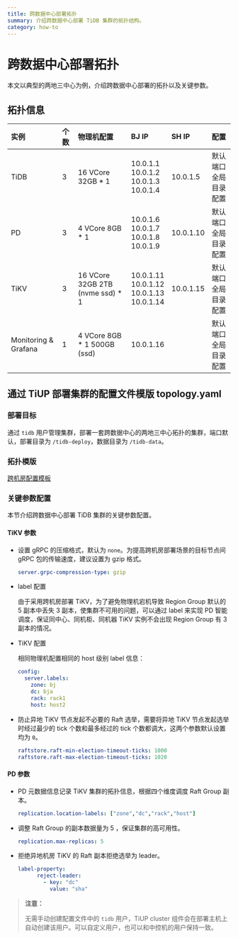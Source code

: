 ```yaml
---
title: 跨数据中心部署拓扑
summary: 介绍跨数据中心部署 TiDB 集群的拓扑结构。
category: how-to
---
```


# 跨数据中心部署拓扑

本文以典型的两地三中心为例，介绍跨数据中心部署的拓扑以及关键参数。

## 拓扑信息

|实例 | 个数 | 物理机配置 | BJ IP | SH IP |配置 |
| :-- | :-- | :-- | :-- | :-- | :-- |
| TiDB |3 | 16 VCore 32GB * 1 | 10.0.1.1 <br/> 10.0.1.2 <br/> 10.0.1.3 <br/> 10.0.1.4 | 10.0.1.5 | 默认端口 <br/>  全局目录配置 |
| PD | 3 | 4 VCore 8GB * 1 |10.0.1.6 <br/> 10.0.1.7 <br/> 10.0.1.8 <br/> 10.0.1.9 | 10.0.1.10 | 默认端口 <br/> 全局目录配置 |
| TiKV | 3 | 16 VCore 32GB 2TB (nvme ssd) * 1 | 10.0.1.11 <br/> 10.0.1.12 <br/> 10.0.1.13 <br/> 10.0.1.14 | 10.0.1.15 | 默认端口 <br/> 全局目录配置 |
| Monitoring & Grafana | 1 | 4 VCore 8GB * 1 500GB (ssd) | 10.0.1.16 || 默认端口 <br/> 全局目录配置 |

## 通过 TiUP 部署集群的配置文件模版 topology.yaml

### 部署目标

通过 `tidb` 用户管理集群，部署一套跨数据中心的两地三中心拓扑的集群，端口默认，部署目录为 `/tidb-deploy`，数据目录为 `/tidb-data`。

### 拓扑模版

[跨机房配置模板](/config-templates/geo-redundancy-deployment.yaml)

### 关键参数配置

本节介绍跨数据中心部署 TiDB 集群的关键参数配置。

#### TiKV 参数

- 设置 gRPC 的压缩格式，默认为 `none`。为提高跨机房部署场景的目标节点间 gRPC 包的传输速度，建议设置为 gzip 格式。
    
    ```yaml
    server.grpc-compression-type: gzip
    ```

- label 配置

    由于采用跨机房部署 TiKV，为了避免物理机宕机导致 Region Group 默认的 5 副本中丢失 3 副本，使集群不可用的问题，可以通过 label 来实现 PD 智能调度，保证同中心、同机柜、同机器 TiKV 实例不会出现 Region Group 有 3 副本的情况。

- TiKV 配置

    相同物理机配置相同的 host 级别 label 信息：

    ```yaml
    config:
      server.labels:
        zone: bj
        dc: bja
        rack: rack1
        host: host2
    ```

- 防止异地 TiKV 节点发起不必要的 Raft 选举，需要将异地 TiKV 节点发起选举时经过最少的 tick 个数和最多经过的 tick 个数都调大，这两个参数默认设置均为 `0`。

    ```yaml
    raftstore.raft-min-election-timeout-ticks: 1000
    raftstore.raft-max-election-timeout-ticks: 1020
    ```

#### PD 参数

- PD 元数据信息记录 TiKV 集群的拓扑信息，根据四个维度调度 Raft Group 副本。

    ```yaml
    replication.location-labels: ["zone","dc","rack","host"]
    ```

- 调整 Raft Group 的副本数据量为 5 ，保证集群的高可用性。

    ```yaml
    replication.max-replicas: 5
    ```

- 拒绝异地机房 TiKV 的 Raft 副本拒绝选举为 leader。

    ```yaml
    label-property:
          reject-leader:
            - key: "dc"
              value: "sha"
    ```

> **注意：**
>
> 无需手动创建配置文件中的 `tidb` 用户，TiUP cluster 组件会在部署主机上自动创建该用户。可以自定义用户，也可以和中控机的用户保持一致。
